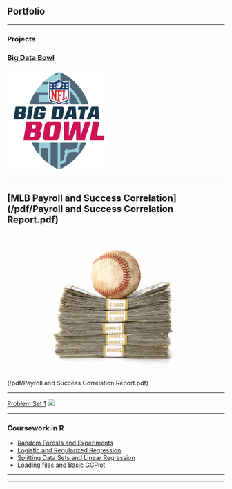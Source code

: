 ## Portfolio

---

### Projects

### [Big Data Bowl](/sample_page)
<img src="images/bigdatabowl.png?raw=true"/>

---
## [MLB Payroll and Success Correlation](/pdf/Payroll and Success Correlation Report.pdf)
<img src="images/MLB money.jpeg?raw=true"/> (/pdf/Payroll and Success Correlation Report.pdf)

---
[Problem Set 1](/_layouts/Problemset1.html)
<img src="images/dummy_thumbnail.jpg?raw=true"/>

---

### Coursework in R

- [Random Forests and Experiments](coursework/ProblemSet4.html)
- [Logistic and Regularized Regression](coursework/ProblemSet3.html)
- [Splitting Data Sets and Linear Regression](coursework/ProblemSet2.html)
- [Loading files and Basic GGPlot](/coursework/ProblemSet1.html)



---




---

